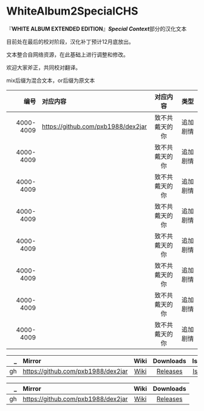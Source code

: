 # WhiteAlbum2SpecialCHS
『**WHITE ALBUM EXTENDED EDITION**』***Special Context***部分的汉化文本

目前处在最后的校对阶段，汉化补丁预计12月底放出。

文本整合自网络资源，在此基础上进行调整和修改。

欢迎大家斧正，共同校对翻译。

mix后缀为混合文本，or后缀为原文本


| 编号 | 对应内容 | 对应内容 | 类型 |
|--:|:----|:----:|:----:|
| 4000-4009| https://github.com/pxb1988/dex2jar | 致不共戴天的你 | 追加剧情 |
| 4000-4009| | 致不共戴天的你 | 追加剧情 |
| 4000-4009| | 致不共戴天的你 | 追加剧情 |
| 4000-4009| | 致不共戴天的你 | 追加剧情 |
| 4000-4009| | 致不共戴天的你 | 追加剧情 |
| 4000-4009| | 致不共戴天的你 | 追加剧情 |
| 4000-4009| | 致不共戴天的你 | 追加剧情 |
| 4000-4009| | 致不共戴天的你 | 追加剧情 |



| _ | Mirror | Wiki | Downloads | Issues |
|--:|:-----|:----:|:---------:|:------:|
| gh | https://github.com/pxb1988/dex2jar | [Wiki](https://github.com/pxb1988/dex2jar/wiki) | [Releases](https://github.com/pxb1988/dex2jar/releases) | [Issues](https://github.com/pxb1988/dex2jar/issues) |

| _ | Mirror | Wiki | Downloads |
|--:|:-----|:----:|:---------:|
| gh | https://github.com/pxb1988/dex2jar | [Wiki](https://github.com/pxb1988/dex2jar/wiki) | [Releases](https://github.com/pxb1988/dex2jar/releases) |
